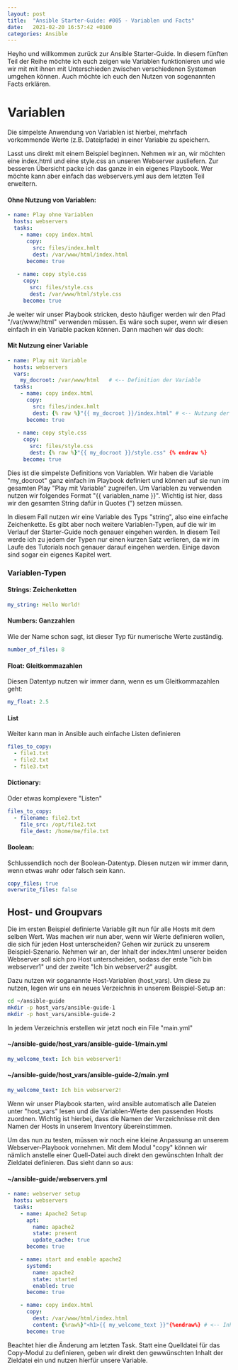 ```yaml
---
layout: post
title:  "Ansible Starter-Guide: #005 - Variablen und Facts"
date:   2021-02-20 16:57:42 +0100
categories: Ansible
---
```


Heyho und willkommen zurück zur Ansible Starter-Guide. In diesem fünften Teil der Reihe möchte ich euch zeigen wie Variablen funktionieren und wie wir mit
mit ihnen mit Unterschieden zwischen verschiedenen Systemen umgehen können. Auch möchte ich euch den Nutzen von sogenannten Facts erklären. 

# Variablen

Die simpelste Anwendung von Variablen ist hierbei, mehrfach vorkommende Werte (z.B. Dateipfade) in einer Variable zu speichern. 

Lasst uns direkt mit einem Beispiel beginnen. Nehmen wir an, wir möchten eine index.html und eine style.css an unseren Webserver ausliefern. Zur besseren Übersicht 
packe ich das ganze in ein eigenes Playbook. Wer möchte kann aber einfach das webservers.yml aus dem letzten Teil erweitern.

#### Ohne Nutzung von Variablen:

```yaml
- name: Play ohne Variablen
  hosts: webservers
  tasks:
    - name: copy index.html
      copy: 
        src: files/index.hmlt
        dest: /var/www/html/index.html
      become: true
      
   - name: copy style.css
     copy:
       src: files/style.css
       dest: /var/www/html/style.css
     become: true
```

Je weiter wir unser Playbook stricken, desto häufiger werden wir den Pfad "/var/www/html" verwenden müssen. Es wäre soch super, wenn wir diesen einfach in ein Variable packen können. Dann machen wir das doch:

#### Mit Nutzung einer Variable

```yaml
- name: Play mit Variable
  hosts: webservers
  vars:
    my_docroot: /var/www/html   # <-- Definition der Variable
  tasks:
    - name: copy index.html
      copy: 
        src: files/index.hmlt
        dest: {% raw %}"{{ my_docroot }}/index.html" # <-- Nutzung der Variable {% endraw %}
      become: true
      
   - name: copy style.css
     copy:
       src: files/style.css
       dest: {% raw %}"{{ my_docroot }}/style.css" {% endraw %}
     become: true
```

Dies ist die simpelste Definitions von Variablen. Wir haben die Variable "my_docroot" ganz einfach im Playbook definiert und können auf sie nun im gesamten Play "Play mit Variable" zugreifen. Um Variablen zu verwenden nutzen wir folgendes Format "{{ variablen_name }}". Wichtig ist hier, dass wir den gesamten String dafür in Quotes (") setzen müssen.

In diesem Fall nutzen wir eine Variable des Typs "string", also eine einfache Zeichenkette. Es gibt aber noch weitere Variablen-Typen, auf die wir im Verlauf der Starter-Guide noch genauer eingehen werden. In diesem Teil werde ich zu jedem der Typen nur einen kurzen Satz verlieren, da wir im Laufe des Tutorials noch genauer darauf eingehen werden. Einige davon sind sogar ein eigenes Kapitel wert.


### Variablen-Typen

#### Strings: Zeichenketten

```yaml
my_string: Hello World!
````

#### Numbers: Ganzzahlen

Wie der Name schon sagt, ist dieser Typ für numerische Werte zuständig. 

```yaml
number_of_files: 8
```

#### Float: Gleitkommazahlen
Diesen Datentyp nutzen wir immer dann, wenn es um Gleitkommazahlen geht:

``` yaml
my_float: 2.5
```

#### List
Weiter kann man in Ansible auch einfache Listen definieren
```yaml
files_to_copy:
  - file1.txt
  - file2.txt
  - file3.txt
```

#### Dictionary:
Oder etwas komplexere "Listen"
```yaml
files_to_copy:
  - filename: file2.txt
    file_src: /opt/file2.txt
    file_dest: /home/me/file.txt
```

#### Boolean:
Schlussendlich noch der Boolean-Datentyp. Diesen nutzen wir immer dann, wenn etwas wahr oder falsch sein kann.
```yaml
copy_files: true
overwrite_files: false
```

## Host- und Groupvars

Die im ersten Beispiel definierte Variable gilt nun für alle Hosts mit dem selben Wert. Was machen wir nun aber, wenn wir Werte definieren wollen, die sich für jeden Host unterscheiden? Gehen wir zurück zu unserem Beispiel-Szenario. Nehmen wir an, der Inhalt der index.html unserer beiden Webserver soll sich pro Host unterscheiden, sodass der erste "Ich bin webserver1" und der zweite "Ich bin webserver2" ausgibt.

Dazu nutzen wir soganannte Host-Variablen (host_vars). Um diese zu nutzen, legen wir uns ein neues Verzeichnis in unserem Beispiel-Setup an:

```bash
cd ~/ansible-guide
mkdir -p host_vars/ansible-guide-1
mkdir -p host_vars/ansible-guide-2
```
In jedem Verzeichnis erstellen wir jetzt noch ein File "main.yml"

#### ~/ansible-guide/host_vars/ansible-guide-1/main.yml
```yaml
my_welcome_text: Ich bin webserver1!
```

#### ~/ansible-guide/host_vars/ansible-guide-2/main.yml
```yaml
my_welcome_text: Ich bin webserver2!
```

Wenn wir unser Playbook starten, wird ansible automatisch alle Dateien unter "host_vars" lesen und die Variablen-Werte den passenden Hosts zuordnen. Wichtig ist hierbei, dass die Namen der Verzeichnisse mit den Namen der Hosts in unserem Inventory übereinstimmen.

Um das nun zu testen, müssen wir noch eine kleine Anpassung an unserem Webserver-Playbook vornehmen. Mit dem Modul "copy" können wir nämlich anstelle einer Quell-Datei auch direkt den gewünschten Inhalt der Zieldatei definieren. Das sieht dann so aus:

#### ~/ansible-guide/webservers.yml

```yaml
- name: webserver setup
  hosts: webservers
  tasks:
    - name: Apache2 Setup
      apt:
        name: apache2
        state: present
        update_cache: true
      become: true

    - name: start and enable apache2
      systemd:
        name: apache2
        state: started
        enabled: true
      become: true

    - name: copy index.html
      copy:
        dest: /var/www/html/index.html
        content: {%raw%}"<h1>{{ my_welcome_text }}"{%endraw%} # <-- Inhalt
      become: true
```
Beachtet hier die Änderung am letzten Task. Statt eine Quelldatei für das Copy-Modul zu definieren, geben wir direkt den gewwünschten Inhalt der
Zieldatei ein und nutzen hierfür unsere Variable.











